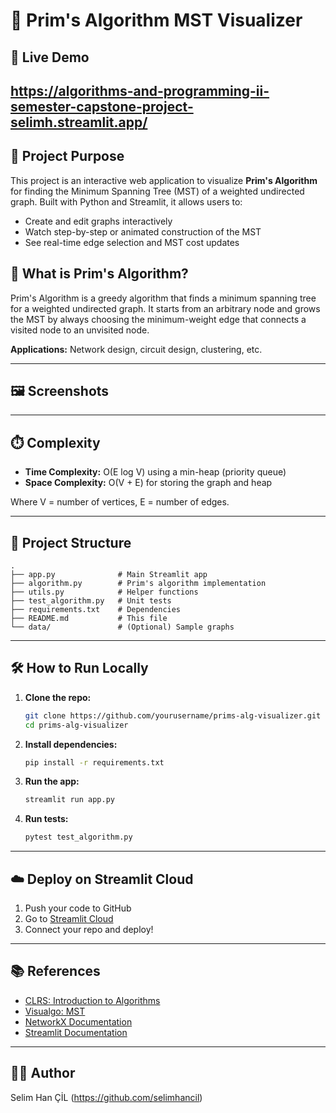 # 🌲 Prim's Algorithm MST Visualizer


## 🚀 Live Demo
https://algorithms-and-programming-ii-semester-capstone-project-selimh.streamlit.app/
---

## 📖 Project Purpose
This project is an interactive web application to visualize **Prim's Algorithm** for finding the Minimum Spanning Tree (MST) of a weighted undirected graph. Built with Python and Streamlit, it allows users to:
- Create and edit graphs interactively
- Watch step-by-step or animated construction of the MST
- See real-time edge selection and MST cost updates

## 🌟 What is Prim's Algorithm?
Prim's Algorithm is a greedy algorithm that finds a minimum spanning tree for a weighted undirected graph. It starts from an arbitrary node and grows the MST by always choosing the minimum-weight edge that connects a visited node to an unvisited node.

**Applications:** Network design, circuit design, clustering, etc.

---

## 🖼️ Screenshots



---

## ⏱️ Complexity
- **Time Complexity:** O(E log V) using a min-heap (priority queue)
- **Space Complexity:** O(V + E) for storing the graph and heap

Where V = number of vertices, E = number of edges.

---

## 🧱 Project Structure
```
.
├── app.py              # Main Streamlit app
├── algorithm.py        # Prim's algorithm implementation
├── utils.py            # Helper functions
├── test_algorithm.py   # Unit tests
├── requirements.txt    # Dependencies
├── README.md           # This file
└── data/               # (Optional) Sample graphs
```

---

## 🛠️ How to Run Locally
1. **Clone the repo:**
   ```bash
   git clone https://github.com/yourusername/prims-alg-visualizer.git
   cd prims-alg-visualizer
   ```
2. **Install dependencies:**
   ```bash
   pip install -r requirements.txt
   ```
3. **Run the app:**
   ```bash
   streamlit run app.py
   ```
4. **Run tests:**
   ```bash
   pytest test_algorithm.py
   ```

---

## ☁️ Deploy on Streamlit Cloud
1. Push your code to GitHub
2. Go to [Streamlit Cloud](https://streamlit.io/cloud)
3. Connect your repo and deploy!

---

## 📚 References
- [CLRS: Introduction to Algorithms](https://mitpress.mit.edu/9780262046305/introduction-to-algorithms/)
- [Visualgo: MST](https://visualgo.net/en/mst)
- [NetworkX Documentation](https://networkx.org/)
- [Streamlit Documentation](https://docs.streamlit.io/)

---

## 👨‍💻 Author
Selim Han ÇİL (https://github.com/selimhancil)
